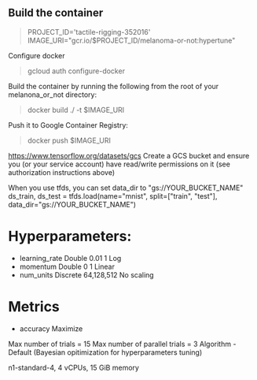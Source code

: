 ## Build the container

>PROJECT_ID='tactile-rigging-352016'
>IMAGE_URI="gcr.io/$PROJECT_ID/melanoma-or-not:hypertune"

Configure docker
>gcloud auth configure-docker

Build the container by running the following from the root of your melanona_or_not directory:
>docker build ./ -t $IMAGE_URI

Push it to Google Container Registry:
>docker push $IMAGE_URI


https://www.tensorflow.org/datasets/gcs 
Create a GCS bucket and ensure you (or your service account) have read/write permissions on it (see authorization instructions above)

When you use tfds, you can set data_dir to "gs://YOUR_BUCKET_NAME"
ds_train, ds_test = tfds.load(name="mnist", split=["train", "test"], data_dir="gs://YOUR_BUCKET_NAME")


# Hyperparameters:
- learning_rate
    Double
    0.01 1
    Log
- momentum
    Double
    0 1
    Linear
- num_units
    Discrete
    64,128,512
    No scaling

# Metrics
- accuracy
    Maximize

Max number of trials = 15
Max number of parallel trials = 3
Algorithm - Default (Bayesian opitimization for hyperparameters tuning)

n1-standard-4, 4 vCPUs, 15 GiB memory
